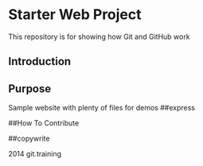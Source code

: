 # Starter Web Project
This repository is for showing how Git and GitHub work
## Introduction

## Purpose
Sample website with plenty of files for demos
##express

##How To Contribute


##copywrite 

2014 git.training